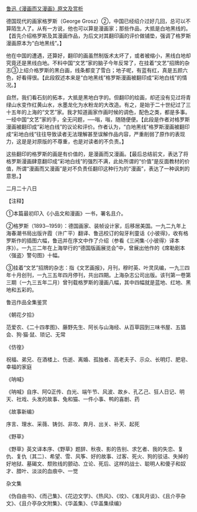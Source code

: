 [鲁迅《漫画而又漫画》原文及赏析](https://www.vrrw.net/wx/8605.html)

德国现代的画家格罗斯（George Grosz）②，中国已经绍介过好几回，总可以不算陌生人了。从有一方说，他也可以算是漫画家；那些作品，大抵是白地黑线的。【首先介绍格罗斯及其漫画作品，为后文对其翻印画的评价做铺垫，强调了格罗斯漫画原本为“白地黑线”。】

他在中国的遭遇，还算好，翻印的画虽然制版术太坏了，或者被缩小，黑线白地却究竟还是黑线白地。不料中国“文艺”家的脑子今年反常了，在挂着“文艺”招牌的杂志③上绍介格罗斯的黑白画，线条都变了雪白；地子呢，有蓝有红，真是五颜六色，好看得很。【此段叙述本来是“白地黑线”格罗斯漫画被翻印成“彩地白线”的情况。】



自然，我们看石刻的拓本，大抵是黑地白字的。但翻印的绘画，却还没有见过将青绿山水变作红黄山水，水墨龙化为水粉龙的大改造。有之，是始于二十世纪过了三十五年的上海的“文艺”家。我才知道画家作画时候的调色，配色之类，都是多事。一经中国“文艺”家的手，全无问题，──嗡，嗡，随随便便。【此段是作者对格罗斯漫画被翻印成“彩地白线”的议论和评价。作者认为，“白地黑线”格罗斯漫画被翻印成“彩地白线”往往导致读者无法理解甚至误解作品内容，严重削弱了原作的表现力，这是是对原版的不尊重，也是对读者的不负责。】

这些翻印的格罗斯的画是有价值的，是漫画而又漫画。【最后总结前文，表达了将格罗斯漫画肆意翻印成“彩地白线”的强烈不满，此处所谓的“价值”是反面教材的价值，所谓“漫画而又漫画”是对不负责任翻印这种行为的“漫画”，表达了一种讽刺的意思。】

二月二十八日



【注释】

①本篇最初印入《小品文和漫画》一书，署名且介。

②格罗斯（1893─1959）：德国画家、装帧设计家，后移居美国。一九二九年上海春潮书局出版许霞（许广平）翻译、鲁迅校订的匈牙利童话《小彼得》，收有格罗斯作的插图六幅，鲁迅并在序文中作了介绍（参看《三闲集·〈小彼得〉译本序》）。一九三二年在上海举行的“德国版画展览会”中，曾展出他作的《席勒剧本〈强盗〉警句图》十幅。

③挂着“文艺”招牌的杂志：指《文艺画报》，月刊，穆时英、叶灵凤编，一九三四年十月创刊，一九三五年四月停刊，共出四期。上海杂志公司出版。该刊第一卷第三期（一九三五年二月）曾刊载格罗斯的漫画八幅，其中四幅就是蓝地、红地、黑地和五彩的。

鲁迅作品全集鉴赏

《朝花夕拾》

范爱农、《二十四孝图》、藤野先生、阿长与山海经、从百草园到三味书屋、五猖会、狗·猫·鼠、琐记、无常

《仿徨》

祝福、弟兄、在酒楼上、伤逝、离婚、孤独者、高老夫子、示众、长明灯、肥皂、幸福的家庭

《呐喊》

《呐喊》自序、阿Q正传、白光、端午节、风波、故乡、孔乙己、狂人日记、明天、社戏、头发的故事、兔和猫、一件小事、鸭的喜剧、药

《故事新编》

序言、理水、采薇、铸剑、非攻、奔月、出关、补天、起死

《野草》

《野草》英文译本序、《野草》题辞、秋夜、影的告别、求乞者、我的失恋、复仇、复仇〔其二〕、希望、雪、风筝、好的故事、过客、死火、狗的驳诘、失掉的好地狱、墓碣文、颓败线的颤动、立论、死后、这样的战士、聪明人和傻子和奴才、腊叶、淡淡的血痕中、一觉

杂文集

《伪自由书》、《而己集》、《花边文学》、《热风》、《坟》、《准风月谈》、《且介亭杂文》、《且介亭杂文附集》、《华盖集》、《华盖集续编》

